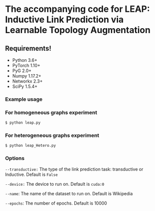 # The accompanying code for LEAP: Inductive Link Prediction via Learnable Topology Augmentation
## Requirements!

-   Python 3.6+
-   PyTorch 1.10+
-   PyG 2.0+
-   Numpy 1.17.2+
-   Networkx 2.3+
-   SciPy 1.5.4+


### Example usage

### For homogeneous graphs experiment

```sh
$ python leap.py
```

### For heterogeneous graphs experiment

```sh
$ python leap_Hetero.py
```
### Options

`--transductive:`
The type of the link prediction task: transductive or Inductive. Default is `False`

`--device:` The device to run on. Default is `cuda:0`

`--name`: The name of the dataset to run on. Default is Wikipedia

`--epochs`: The number of epochs. Default is 10000
